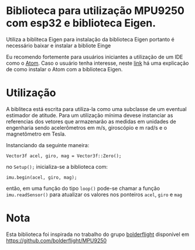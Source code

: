 # Biblioteca para utilização MPU9250 com esp32 e biblioteca Eigen.
Utiliza a bibliteca Eigen para instalação da biblioteca Eigen portanto é necessário baixar e instalar a bibliote Einge

Eu recomendo fortemente para usuários iniciantes a utilização de um IDE como o [Atom](https://atom.io/). Caso o usuário tenha interesse, neste [link](https://roneydua.github.io/computacao/2020/12/23/linux-configuracao.html) há uma explicação de como instalar o Atom com a biblioteca Eigen.


# Utilização
A bibliteca está escrita para utiliza-la como uma subclasse de um eventual estimador de atitude. Para um utilização mínima devese instanciar as referencias dos vetores que armazenarão as medidas em unidades de engenharia sendo acelerômetros em m/s, giroscópio e m rad/s e o magnetômetro em Tesla.

Instanciando da seguinte maneira:

```
Vector3f acel, giro, mag = Vector3f::Zero();
```
no `Setup();` inicializa-se a biblioteca com:
```
imu.begin(acel, giro, mag);
```
então, em uma função do tipo `loop()` pode-se chamar a função `imu.readSensor()`  para atualizar os valores nos ponteiros `acel`, `giro` e `mag`


# Nota

Esta biblioteca foi inspirada no trabalho do grupo [bolderflight](https://github.com/bolderflight) disponível em  https://github.com/bolderflight/MPU9250
